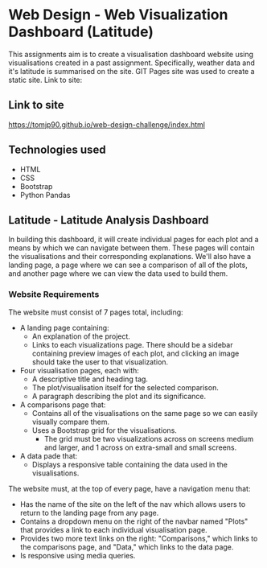 # Web Design - Web Visualization Dashboard (Latitude)
This assignments aim is to create a visualisation dashboard website using visualisations created in a past assignment. Specifically, weather data and it's latitude is summarised on the site. GIT Pages site was used to create a static site. Link to site:

## Link to site
https://tomjp90.github.io/web-design-challenge/index.html

## Technologies used
* HTML
* CSS
* Bootstrap
* Python Pandas


## Latitude - Latitude Analysis Dashboard

In building this dashboard, it will create individual pages for each plot and a means by which we can navigate between them. These pages will contain the visualisations and their corresponding explanations. We'll also have a landing page, a page where we can see a comparison of all of the plots, and another page where we can view the data used to build them.

### Website Requirements

The website must consist of 7 pages total, including:

* A landing page containing:
  * An explanation of the project.
  * Links to each visualizations page. There should be a sidebar containing preview images of each plot, and clicking an image should take the user to that visualization.
* Four visualisation pages, each with:
  * A descriptive title and heading tag.
  * The plot/visualisation itself for the selected comparison.
  * A paragraph describing the plot and its significance.
* A comparisons page that:
  * Contains all of the visualisations on the same page so we can easily visually compare them.
  * Uses a Bootstrap grid for the visualisations.
    * The grid must be two visualizations across on screens medium and larger, and 1 across on extra-small and small screens.
* A data pade that:
  * Displays a responsive table containing the data used in the visualisations.

The website must, at the top of every page, have a navigation menu that:

* Has the name of the site on the left of the nav which allows users to return to the landing page from any page.
* Contains a dropdown menu on the right of the navbar named "Plots" that provides a link to each individual visualisation page.
* Provides two more text links on the right: "Comparisons," which links to the comparisons page, and "Data," which links to the data page.
* Is responsive using media queries.
